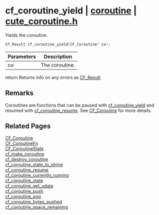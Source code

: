 # cf_coroutine_yield | [coroutine](https://github.com/RandyGaul/cute_framework/blob/master/docs/coroutine/README.md) | [cute_coroutine.h](https://github.com/RandyGaul/cute_framework/blob/master/include/cute_coroutine.h)

Yields the coroutine.

```cpp
CF_Result cf_coroutine_yield(CF_Coroutine* co);
```

Parameters | Description
--- | ---
co | The coroutine.
return    Returns info on any errors as [CF_Result](https://github.com/RandyGaul/cute_framework/blob/master/docs/utility/cf_result.md).

## Remarks

Coroutines are functions that can be paused with [cf_coroutine_yield](https://github.com/RandyGaul/cute_framework/blob/master/docs/coroutine/cf_coroutine_yield.md) and resumed with [cf_coroutine_resume](https://github.com/RandyGaul/cute_framework/blob/master/docs/coroutine/cf_coroutine_resume.md). See [CF_Coroutine](https://github.com/RandyGaul/cute_framework/blob/master/docs/coroutine/cf_coroutine.md)
for more details.

## Related Pages

[CF_Coroutine](https://github.com/RandyGaul/cute_framework/blob/master/docs/coroutine/cf_coroutine.md)  
[CF_CoroutineFn](https://github.com/RandyGaul/cute_framework/blob/master/docs/coroutine/cf_coroutinefn.md)  
[CF_CoroutineState](https://github.com/RandyGaul/cute_framework/blob/master/docs/coroutine/cf_coroutinestate.md)  
[cf_make_coroutine](https://github.com/RandyGaul/cute_framework/blob/master/docs/coroutine/cf_make_coroutine.md)  
[cf_destroy_coroutine](https://github.com/RandyGaul/cute_framework/blob/master/docs/coroutine/cf_destroy_coroutine.md)  
[cf_coroutine_state_to_string](https://github.com/RandyGaul/cute_framework/blob/master/docs/coroutine/cf_coroutine_state_to_string.md)  
[cf_coroutine_resume](https://github.com/RandyGaul/cute_framework/blob/master/docs/coroutine/cf_coroutine_resume.md)  
[cf_coroutine_currently_running](https://github.com/RandyGaul/cute_framework/blob/master/docs/coroutine/cf_coroutine_currently_running.md)  
[cf_coroutine_state](https://github.com/RandyGaul/cute_framework/blob/master/docs/coroutine/cf_coroutine_state.md)  
[cf_coroutine_get_udata](https://github.com/RandyGaul/cute_framework/blob/master/docs/coroutine/cf_coroutine_get_udata.md)  
[cf_coroutine_push](https://github.com/RandyGaul/cute_framework/blob/master/docs/coroutine/cf_coroutine_push.md)  
[cf_coroutine_pop](https://github.com/RandyGaul/cute_framework/blob/master/docs/coroutine/cf_coroutine_pop.md)  
[cf_coroutine_bytes_pushed](https://github.com/RandyGaul/cute_framework/blob/master/docs/coroutine/cf_coroutine_bytes_pushed.md)  
[cf_coroutine_space_remaining](https://github.com/RandyGaul/cute_framework/blob/master/docs/coroutine/cf_coroutine_space_remaining.md)  
